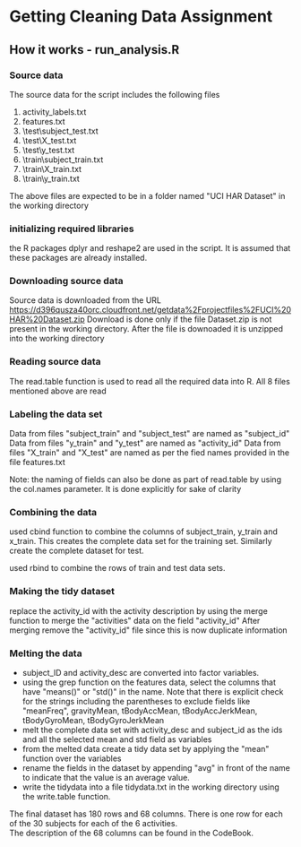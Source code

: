 # Getting Cleaning Data Assignment

## How it works - run_analysis.R

### Source data
The source data for the script includes the following files 

1. activity_labels.txt
2. features.txt
3. \test\subject_test.txt
4. \test\X_test.txt
5. \test\y_test.txt
6. \train\subject_train.txt
7. \train\X_train.txt
8. \train\y_train.txt

The above files are expected to be in a folder named "UCI HAR Dataset" in the working directory

### initializing required libraries
the R packages dplyr and reshape2 are used in the script. It is assumed that these packages are already installed. 

### Downloading source data 
Source data is downloaded from the URL https://d396qusza40orc.cloudfront.net/getdata%2Fprojectfiles%2FUCI%20HAR%20Dataset.zip
Download is done only if the file Dataset.zip is not present in the working directory. 
After the file is downoaded it is unzipped into the working directory

### Reading source data 
The read.table function is used to read all the required data into R. All 8 files mentioned above are read

### Labeling the data set
Data from files "subject_train" and "subject_test" are named as "subject_id"
Data from files "y_train" and "y_test" are named as "activity_id"
Data from files "X_train" and "X_test" are named as per the fied names provided in the file features.txt

Note: the naming of fields can also be done as part of read.table by using the col.names parameter. It is done explicitly for sake of clarity

### Combining the data
used cbind function to combine the columns of subject_train, y_train and x_train. This creates the complete data set for the training set. Similarly create the complete dataset for test.

used rbind to combine the rows of train and test data sets.

### Making the tidy dataset
replace the activity_id with the activity description by using the merge function to merge the "activities" data on the field "activity_id"
After merging remove the "activity_id" file since this is now duplicate information 

### Melting the data
- subject_ID and activity_desc are converted into factor variables. 
- using the grep function on the features data, select the columns that have "means()" or "std()" in the name. Note that there is explicit check for the strings including the parentheses to exclude fields like "meanFreq", gravityMean, tBodyAccMean, tBodyAccJerkMean, tBodyGyroMean, tBodyGyroJerkMean
- melt the complete data set with activity_desc and subject_id as the ids and all the selected mean and std field as variables
- from the melted data create a tidy data set by applying the "mean" function over the variables 
- rename the fields in the dataset by appending "avg" in front of the name to indicate that the value is an average value.
- write the tidydata into a file tidydata.txt in the working directory using the write.table function.

The final dataset has 180 rows and 68 columns. There is one row for each of the 30 subjects for each of the 6 activities.  
The description of the 68 columns can be found in the CodeBook.
